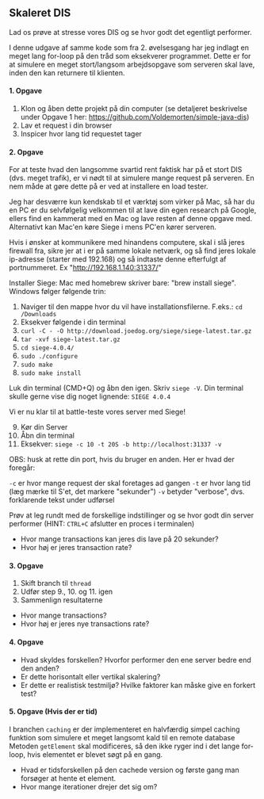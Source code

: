## Skaleret DIS
Lad os prøve at stresse vores DIS og se hvor godt det egentligt performer.

I denne udgave af samme kode som fra 2. øvelsesgang har jeg indlagt en meget lang for-loop på den tråd som eksekverer programmet.
Dette er for at simulere en meget stort/langsom arbejdsopgave som serveren skal lave, inden den kan returnere til klienten.

#### 1. Opgave
1. Klon og åben dette projekt på din computer (se detaljeret beskrivelse under Opgave 1 her: https://github.com/Voldemorten/simple-java-dis)
2. Lav et request i din browser
3. Inspicer hvor lang tid requestet tager

#### 2. Opgave
For at teste hvad den langsomme svartid rent faktisk har på et stort DIS (dvs. meget trafik), er vi nødt til at simulere mange request på serveren.
En nem måde at gøre dette på er ved at installere en load tester.

Jeg har desværre kun kendskab til et værktøj som virker på Mac, så har du en PC  er du selvfølgelig velkommen til at lave din egen 
research på Google, ellers find en kammerat med en Mac og lave resten af denne opgave med.
Alternativt kan Mac'en køre Siege i mens PC'en kører serveren.

Hvis i ønsker at kommunikere med hinandens computere, skal i slå jeres firewall fra, sikre jer at i er på samme lokale netværk, og så find jeres lokale ip-adresse (starter med 192.168) og så indtaste denne efterfulgt af portnummeret. Ex "http://192.168.1.140:31337/"

Installer Siege:
Mac med homebrew skriver bare: "brew install siege".
Windows følger følgende trin:
1. Naviger til den mappe hvor du vil have installationsfilerne. F.eks.: `cd /Downloads`
2. Eksekver følgende i din terminal
3. `curl -C - -O http://download.joedog.org/siege/siege-latest.tar.gz`
4. `tar -xvf siege-latest.tar.gz`
5. `cd siege-4.0.4/`
6. `sudo ./configure`
7. `sudo make`
8. `sudo make install`

Luk din terminal (CMD+Q) og åbn den igen. 
Skriv `siege -V`. Din terminal skulle gerne vise dig noget lignende: `SIEGE 4.0.4`  

Vi er nu klar til at battle-teste vores server med Siege!

9. Kør din Server
10. Åbn din terminal
11. Eksekver: `siege -c 10 -t 20S -b http://localhost:31337 -v`

OBS: husk at rette din port, hvis du bruger en anden. Her er hvad der foregår:

`-c` er hvor mange request der skal foretages ad gangen
`-t` er hvor lang tid (læg mærke til S'et, det markere "sekunder")
`-v` betyder "verbose", dvs. forklarende tekst under udførsel

Prøv at leg rundt med de forskellige indstillinger og se hvor godt din server performer (HINT: `CTRL+C` afslutter en proces i terminalen)

- Hvor mange transactions kan jeres dis lave på 20 sekunder?
- Hvor høj er jeres transaction rate?

#### 3. Opgave
1. Skift branch til `thread`
2. Udfør step 9., 10. og 11. igen
3. Sammenlign resultaterne

- Hvor mange transactions?
- Hvor høj er jeres nye transactions rate?

#### 4. Opgave
- Hvad skyldes forskellen? Hvorfor performer den ene server bedre end den anden?
- Er dette horisontalt eller vertikal skalering?
- Er dette er realistisk testmiljø? Hvilke faktorer kan måske give en forkert test?

#### 5. Opgave (Hvis der er tid)
I branchen `caching` er der implementeret en halvfærdig simpel caching funktion som simulere et meget langsomt kald til en remote database
Metoden `getElement` skal modificeres, så den ikke ryger ind i det lange for-loop, hvis elementet er blevet søgt på en gang.

- Hvad er tidsforskellen på den cachede version og første gang man forsøger at hente et element.
- Hvor mange iterationer drejer det sig om?
 
